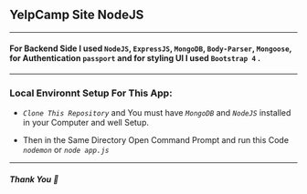 ## YelpCamp Site NodeJS ##
---

#### For Backend Side I used `NodeJS`, `ExpressJS`, `MongoDB`, `Body-Parser`, `Mongoose`, for Authentication `passport` and for styling UI I used `Bootstrap 4` .
---

### Local Environnt Setup For This App:

* *`Clone This Repository`* and You must have *`MongoDB`* and *`NodeJS`* installed in your Computer and well Setup.

* Then in the Same Directory Open Command Prompt and run this Code *`nodemon`* or *`node app.js`*

---
##### Thank You :slightly_smiling_face: #####
